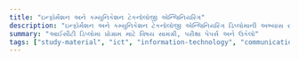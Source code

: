 ```yaml
---
title: "ઇન્ફોર્મેશન અને કમ્યુનિકેશન ટેકનોલોજી એન્જિનિયરિંગ"
description: "ઇન્ફોર્મેશન અને કમ્યુનિકેશન ટેકનોલોજી એન્જિનિયરિંગ ડિપ્લોમાની અભ્યાસ સામગ્રી"
summary: "આઈસીટી ડિપ્લોમા પ્રોગ્રામ માટે વિષય સામગ્રી, પરીક્ષા પેપર્સ અને ઉકેલો"
tags: ["study-material", "ict", "information-technology", "communication"]
---
```

